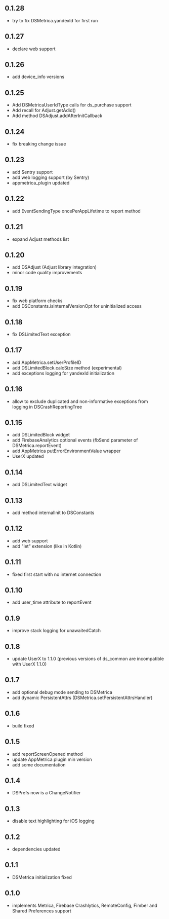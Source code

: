 ## 0.1.28
- try to fix DSMetrica.yandexId for first run

## 0.1.27
- declare web support 

## 0.1.26
- add device_info versions

## 0.1.25
- Add DSMetricaUserIdType calls for ds_purchase support
- Add recall for Adjust.getAdid()
- Add method DSAdjust.addAfterInitCallback

## 0.1.24
- fix breaking change issue

## 0.1.23
- add Sentry support
- add web logging support (by Sentry)
- appmetrica_plugin updated

## 0.1.22
- add EventSendingType oncePerAppLifetime to report method

## 0.1.21
- expand Adjust methods list

## 0.1.20
- add DSAdjust (Adjust library integration)
- minor code quality improvements

## 0.1.19
- fix web platform checks
- add DSConstants.isInternalVersionOpt for uninitialized access

## 0.1.18
- fix DSLimitedText exception

## 0.1.17
- add AppMetrica.setUserProfileID
- add DSLimitedBlock.calcSize method (experimental)
- add exceptions logging for yandexId initialization

## 0.1.16
- allow to exclude duplicated and non-informative exceptions from logging in DSCrashReportingTree

## 0.1.15
- add DSLimitedBlock widget
- add FirebaseAnalytics optional events (fbSend parameter of DSMetrica.reportEvent)
- add AppMetrica putErrorEnvironmentValue wrapper
- UserX updated

## 0.1.14
- add DSLimitedText widget

## 0.1.13
- add method internalInit to DSConstants

## 0.1.12
- add web support
- add "let" extension (like in Kotlin)

## 0.1.11
- fixed first start with no internet connection

## 0.1.10
- add user_time attribute to reportEvent

## 0.1.9
- improve stack logging for unawaitedCatch

## 0.1.8
- update UserX to 1.1.0 (previous versions of ds_common are incompatible with UserX 1.1.0)

## 0.1.7
- add optional debug mode sending to DSMetrica
- add dynamic PersistentAttrs (DSMetrica.setPersistentAttrsHandler)

## 0.1.6
- build fixed

## 0.1.5
- add reportScreenOpened method
- update AppMetrica plugin min version
- add some documentation

## 0.1.4
- DSPrefs now is a ChangeNotifier

## 0.1.3
- disable text highlighting for iOS logging

## 0.1.2
- dependencies updated

## 0.1.1
- DSMetrica initialization fixed

## 0.1.0
- implements Metrica, Firebase Crashlytics, RemoteConfig, Fimber and Shared Preferences support